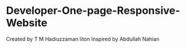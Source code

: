 # Developer-One-page-Responsive-Website
Created by T M Hadiuzzaman liton
Inspired by Abdullah Nahian
